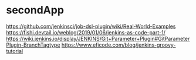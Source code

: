 # secondApp
https://github.com/jenkinsci/job-dsl-plugin/wiki/Real-World-Examples
https://fishi.devtail.io/weblog/2019/01/06/jenkins-as-code-part-1/
https://wiki.jenkins.io/display/JENKINS/Git+Parameter+Plugin#GitParameterPlugin-BranchTagtype
https://www.eficode.com/blog/jenkins-groovy-tutorial
